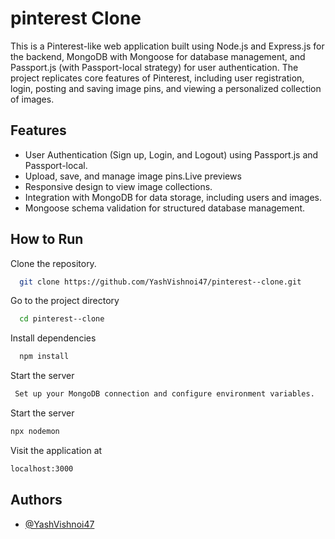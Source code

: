 
# pinterest Clone 

This is a Pinterest-like web application built using Node.js and Express.js for the backend, MongoDB with Mongoose for database management, and Passport.js (with Passport-local strategy) for user authentication. The project replicates core features of Pinterest, including user registration, login, posting and saving image pins, and viewing a personalized collection of images.


## Features

- User Authentication (Sign up, Login, and Logout) using Passport.js and Passport-local.
- Upload, save, and manage image pins.Live previews
- Responsive design to view image collections.
- Integration with MongoDB for data storage, including users and images.
- Mongoose schema validation for structured database management.


## How to Run

Clone the repository.

```bash
  git clone https://github.com/YashVishnoi47/pinterest--clone.git
```

Go to the project directory

```bash
  cd pinterest--clone
```

Install dependencies

```bash
  npm install
```

Start the server

```bash
 Set up your MongoDB connection and configure environment variables.
```
Start the server
```bash
npx nodemon
```
Visit the application at
```bash
localhost:3000
```


## Authors

- [@YashVishnoi47](https://github.com/YashVishnoi47)

